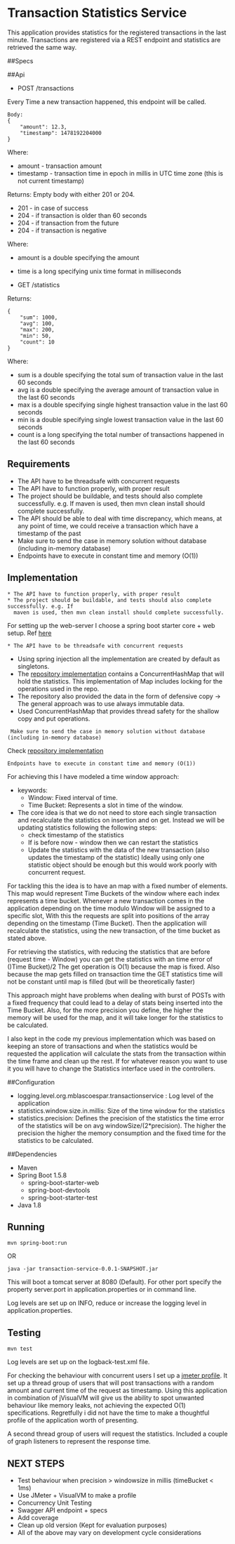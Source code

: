 # Transaction Statistics Service

This application provides statistics for the registered transactions in the last minute.
Transactions are registered via a REST endpoint and statistics are retrieved the same way.

##Specs

##Api

* POST /transactions

Every Time a new transaction happened, this endpoint will be called.
```
Body:
{
    "amount": 12.3,
    "timestamp": 1478192204000
}
```
Where:
* amount - transaction amount
* timestamp - transaction time in epoch in millis in UTC time zone (this is not current
timestamp)

Returns: Empty body with either 201 or 204.
* 201 - in case of success
* 204 - if transaction is older than 60 seconds
* 204 - if transaction from the future
* 204 - if transaction is negative


Where:
* amount is a double specifying the amount
* time is a long specifying unix time format in milliseconds

* GET​ ​/statistics

Returns:
```
{
    "sum": 1000,
    "avg": 100,
    "max": 200,
    "min": 50,
    "count": 10
}
```
Where:
* sum is a double specifying the total sum of transaction value in the last 60 seconds
* avg is a double specifying the average amount of transaction value in the last 60
seconds
* max is a double specifying single highest transaction value in the last 60 seconds
* min is a double specifying single lowest transaction value in the last 60 seconds
* count is a long specifying the total number of transactions happened in the last 60
seconds

## Requirements

* The API have to be threadsafe with concurrent requests
* The API have to function properly, with proper result
* The project should be buildable, and tests should also complete successfully. e.g. If
  maven is used, then mvn clean install should complete successfully.
* The API should be able to deal with time discrepancy, which means, at any point of time,
  we could receive a transaction which have a timestamp of the past
* Make sure to send the case in memory solution without database (including in-memory
 database)
* Endpoints have to execute in constant time and memory (O(1))

## Implementation

```
* The API have to function properly, with proper result
* The project should be buildable, and tests should also complete successfully. e.g. If
  maven is used, then mvn clean install should complete successfully.
```
For setting up the web-server I choose a spring boot starter core + web setup. Ref [here](https://spring.io/blog/2014/03/07/deploying-spring-boot-applications) 
```
* The API have to be threadsafe with concurrent requests
``` 
* Using spring injection all the implementation are created by default as singletons.
* The [repository implementation](./src/main/java/org/mblascoespar/transactionservice/repository/StatisticsRepositoryV2.java) 
contains a ConcurrentHashMap that will hold the statistics. This implementation of Map includes locking for the operations used in the repo.
* The repository also provided the data in the form of defensive copy -> The general approach was to use always immutable data.
* Used ConcurrentHashMap that provides thread safety for the shallow copy and put operations.
```
 Make sure to send the case in memory solution without database (including in-memory database)
```
Check [repository implementation](./src/main/java/org/mblascoespar/transactionservice/repository/StatisticsRepositoryV2.java)
```
Endpoints have to execute in constant time and memory (O(1))
```
For achieving this I have modeled a time window approach:
* keywords:
    * Window: Fixed interval of time.
    * Time Bucket: Represents a slot in time of the window.
* The core idea is that we do not need to store each single transaction and recalculate the statistics on insertion and on get.
Instead we will be updating statistics following the following steps:
    * check timestamp of the statistics
    * If is before now - window then we can restart the statistics
    * Update the statistics with the data of the new transaction (also updates the timestamp of the statistic)
Ideally using only one statistic object should be enough but this would work poorly with concurrent request.

For tackling this the idea is to have an map with a fixed number of elements. This map would represent Time Buckets of the window where each index represents a time bucket.
Whenever a new transaction comes in the application depending on the time modulo Window will be assigned to a specific slot,
With this the requests are split into positions of the array depending on the timestamp (Time Bucket).
Then the application will recalculate the statistics,  using the new transaction, of the time bucket as stated above.

For retrieving the statistics, with reducing the statistics that are before (request time - Window) you can get the statistics with an time error of ()Time Bucket)/2
The get operation is O(1) because the map is fixed. Also because the map gets filled on transaction time the GET statistics time will not be constant until map is filled (but will be theoretically faster)

This approach might have problems when dealing with burst of POSTs with a fixed frequency that could lead to a delay of stats being inserted into the Time Bucket.
Also, for the more precision you define, the higher the memory will be used for the map, and it will take longer for the statistics to be calculated. 
    
I also kept in the code my previous implementation which was based on keeping an store of transactions and when the statistics
would be requested the application will calculate the stats from the transaction within the time frame and clean up the rest.
If for whatever reason you want to use it you will have to change the Statistics interface used in the controllers.

##Configuration

* logging.level.org.mblascoespar.transactionservice : Log level of the application
* statistics.window.size.in.millis: Size of the time window for the statistics
* statistics.precision: Defines the precision of the statistics the time error of the statistics will be on avg windowSize/(2*precision).
The higher the precision the higher the memory consumption and the fixed time for the statistics to be calculated.

##Dependencies

* Maven 
* Spring Boot 1.5.8
  * spring-boot-starter-web
  * spring-boot-devtools
  * spring-boot-starter-test
* Java 1.8 

## Running
```
mvn spring-boot:run
```
OR

```
java -jar transaction-service-0.0.1-SNAPSHOT.jar
```

This will boot a tomcat server at 8080 (Default). 
For other port specify the property server.port in application.properties or in command line.

Log levels are set up on INFO, reduce or increase the logging level in application.properties.

## Testing

```
mvn test
```

Log levels are set up on the logback-test.xml file.

For checking the behaviour with concurrent users I set up a [jmeter profile](./JMETER%20Profile.jmx).
It set up a thread group of users that will post transactions with a random amount and current time of the request as timestamp.
Using this application in combination of jVisualVM will give us the ability to spot unwanted behaviour
like memory leaks, not achieving the expected O(1) specifications.
Regretfully i did not have the time to make a thoughtful profile of the application worth of presenting.

A second thread group of users will request the statistics.
Included a couple of graph listeners to represent the response time.

## NEXT STEPS

* Test behaviour when precision > windowsize in millis (timeBucket < 1ms)
* Use JMeter + VisualVM to make a profile 
* Concurrency Unit Testing
* Swagger API endpoint + specs
* Add coverage
* Clean up old version (Kept for evaluation purposes)
* All of the above may vary on development cycle considerations
